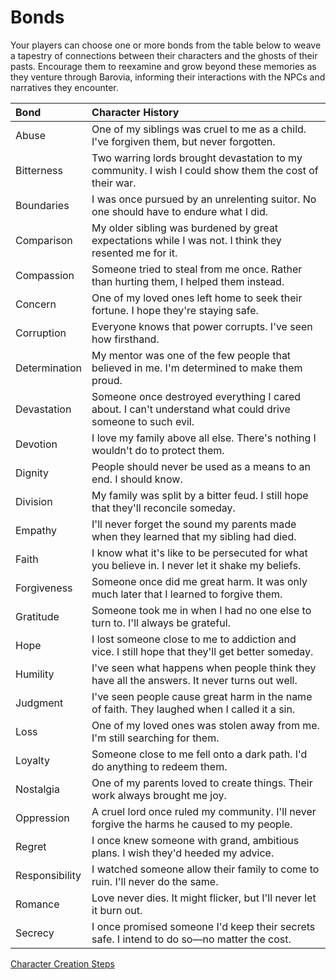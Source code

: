 # Bonds
Your players can choose one or more bonds from the table below to weave a tapestry of connections between their characters and the ghosts of their pasts. Encourage them to reexamine and grow beyond these memories as they venture through Barovia, informing their interactions with the NPCs and narratives they encounter.

Bond <div style="width:90px;"></div> | Character History
:----- | :-----
Abuse | One of my siblings was cruel to me as a child. I've forgiven them, but never forgotten.
Bitterness | Two warring lords brought devastation to my community. I wish I could show them the cost of their war.
Boundaries | I was once pursued by an unrelenting suitor. No one should have to endure what I did.
Comparison | My older sibling was burdened by great expectations while I was not. I think they resented me for it.
Compassion | Someone tried to steal from me once. Rather than hurting them, I helped them instead.
Concern | One of my loved ones left home to seek their fortune. I hope they're staying safe.
Corruption | Everyone knows that power corrupts. I've seen how firsthand.
Determination | My mentor was one of the few people that believed in me. I'm determined to make them proud.
Devastation | Someone once destroyed everything I cared about. I can't understand what could drive someone to such evil.
Devotion | I love my family above all else. There's nothing I wouldn't do to protect them.
Dignity | People should never be used as a means to an end. I should know.
Division | My family was split by a bitter feud. I still hope that they'll reconcile someday.
Empathy | I'll never forget the sound my parents made when they learned that my sibling had died.
Faith | I know what it's like to be persecuted for what you believe in. I never let it shake my beliefs.
Forgiveness | Someone once did me great harm. It was only much later that I learned to forgive them.
Gratitude | Someone took me in when I had no one else to turn to. I'll always be grateful.
Hope | I lost someone close to me to addiction and vice. I still hope that they'll get better someday.
Humility | I've seen what happens when people think they have all the answers. It never turns out well.
Judgment | I've seen people cause great harm in the name of faith. They laughed when I called it a sin.
Loss | One of my loved ones was stolen away from me. I'm still searching for them.
Loyalty | Someone close to me fell onto a dark path. I'd do anything to redeem them.
Nostalgia | One of my parents loved to create things. Their work always brought me joy.
Oppression | A cruel lord once ruled my community. I'll never forgive the harms he caused to my people.
Regret | I once knew someone with grand, ambitious plans. I wish they'd heeded my advice.
Responsibility | I watched someone allow their family to come to ruin. I'll never do the same.
Romance | Love never dies. It might flicker, but I'll never let it burn out.
Secrecy | I once promised someone I'd keep their secrets safe. I intend to do so—no matter the cost.

[Character Creation Steps](https://skroxiousdm.github.io/SkroxiousDM/1.%20Start%20Here/Character%20Creation%20Steps.md)
